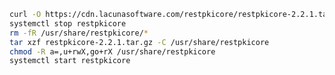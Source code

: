 ﻿```sh
curl -O https://cdn.lacunasoftware.com/restpkicore/restpkicore-2.2.1.tar.gz
systemctl stop restpkicore
rm -fR /usr/share/restpkicore/*
tar xzf restpkicore-2.2.1.tar.gz -C /usr/share/restpkicore
chmod -R a=,u+rwX,go+rX /usr/share/restpkicore
systemctl start restpkicore
```

